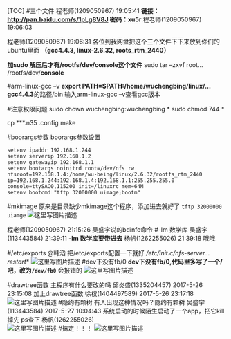 [TOC]
#三个文件
程老师(1209050967) 19:05:41
**链接：http://pan.baidu.com/s/1pLg8V8J 密码：xu5r**
程老师(1209050967) 19:06:03
 
程老师(1209050967) 19:06:31
各位到我网盘把这个三个文件下下来放到你们的ubuntu里面
**（gcc4.4.3, linux-2.6.32, roots_rtm_2440）**

**加sudo 解压后才有/rootfs/dev/console这个文件**
sudo tar –zxvf root…
/rootfs/dev/**console**

#arm-linux-gcc –v
**export PATH=$PATH:/home/wuchengbing/linux/…gcc4.4.3**的路径/bin
输入arm-linux-gcc –v查看gcc版本


#注意权限问题
sudo chown wuchengbing:wuchengbing *
sudo chmod 744 *


cp ***.n35 .config
make

#boorargs参数
boorargs参数设置
```
setenv ipaddr 192.168.1.244
setenv serverip 192.168.1.2
setenv gatewayip 192.168.1.1
setenv bootargs noinitrd root=/dev/nfs rw nfsroot=192.168.1.4:/home/wu-being/linux/2.6.32/rootfs_rtm_2440 ip=192.168.1.244:192.168.1.4:192.168.1.1:255.255.255.0 console=ttySAC0,115200 init=/linuxrc mem=64M 
setenv bootcmd "tftp 32000000 uimage;bootm"
```
#mkimage
原来是目录缺少mkimage这个程序，添加进去就好了
`tftp 32000000 uiamge`
![这里写图片描述](http://img.blog.csdn.net/20170606124941552?watermark/2/text/aHR0cDovL2Jsb2cuY3Nkbi5uZXQvdTAxNDEzNDE4MA==/font/5a6L5L2T/fontsize/400/fill/I0JBQkFCMA==/dissolve/70/gravity/SouthEast) 

程老师(1209050967) 21:15:26
吴盛宇说的bdinfo命令
#-lm 数学库
吴盛宇(113443584) 21:39:11
**-lm 数学库要带进去**
杨帆(1262255026) 21:39:18
哦哦

#/etc/exports
@韩滔 把/etc/exports配置一下就好 
**/etc/init.c/nfs-server*… restart**
 ![这里写图片描述](http://img.blog.csdn.net/20170606125025957?watermark/2/text/aHR0cDovL2Jsb2cuY3Nkbi5uZXQvdTAxNDEzNDE4MA==/font/5a6L5L2T/fontsize/400/fill/I0JBQkFCMA==/dissolve/70/gravity/SouthEast)
#dev下没有fb/0
**dev下没有fb/0,代码里多写了一个/吧，改为`/dev/fb0`**
会报错的 
![这里写图片描述](http://img.blog.csdn.net/20170606125049585?watermark/2/text/aHR0cDovL2Jsb2cuY3Nkbi5uZXQvdTAxNDEzNDE4MA==/font/5a6L5L2T/fontsize/400/fill/I0JBQkFCMA==/dissolve/70/gravity/SouthEast)

#drawtree函数
主程序有什么要改的吗
邱炎盛(1335204457) 2017-5-26 23:15:08
加上drawtree函数
徐权(1404497589) 2017-5-26 23:17:18 
![这里写图片描述](http://img.blog.csdn.net/20170606125133927?watermark/2/text/aHR0cDovL2Jsb2cuY3Nkbi5uZXQvdTAxNDEzNDE4MA==/font/5a6L5L2T/fontsize/400/fill/I0JBQkFCMA==/dissolve/70/gravity/SouthEast)
#隐约有颗树
有人出现这种情况吗？隐约有颗树
吴盛宇(113443584) 2017-5-27 10:04:43
系统启动的时候陌生启动了一个app，把它kill掉先
ps查下
杨帆(1262255026)  
![这里写图片描述](http://img.blog.csdn.net/20170606125236990?watermark/2/text/aHR0cDovL2Jsb2cuY3Nkbi5uZXQvdTAxNDEzNDE4MA==/font/5a6L5L2T/fontsize/400/fill/I0JBQkFCMA==/dissolve/70/gravity/SouthEast)
#搞定！！！
![这里写图片描述](http://img.blog.csdn.net/20170606125343557?watermark/2/text/aHR0cDovL2Jsb2cuY3Nkbi5uZXQvdTAxNDEzNDE4MA==/font/5a6L5L2T/fontsize/400/fill/I0JBQkFCMA==/dissolve/70/gravity/SouthEast)